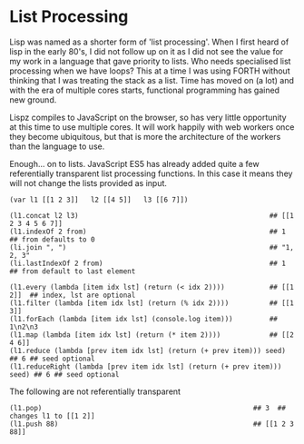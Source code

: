 # List Processing

Lisp was named as a shorter form of 'list processing'. When I first heard of lisp in the early 80's, I did not follow up on it as I did not see the value for my work in a language that gave priority to lists. Who needs specialised list processing when we have loops? This at a time I was using FORTH without thinking that I was treating the stack as a list. Time has moved on (a lot) and with the era of multiple cores starts, functional programming has gained new ground.

Lispz compiles to JavaScript on the browser, so has very little opportunity at this time to use multiple cores. It will work happily with web workers once they become ubiquitous, but that is more the architecture of the workers than the language to use.

Enough... on to lists. JavaScript ES5 has already added quite a few referentially transparent list processing functions. In this case it means they will not change the lists provided as input.

    (var l1 [[1 2 3]]   l2 [[4 5]]   l3 [[6 7]])
    
    (l1.concat l2 l3)                                               ## [[1 2 3 4 5 6 7]]
    (l1.indexOf 2 from)                                             ## 1  ## from defaults to 0
    (li.join ", ")                                                  ## "1, 2, 3"
    (li.lastIndexOf 2 from)                                         ## 1  ## from default to last element
    
    (l1.every (lambda [item idx lst] (return (< idx 2))))           ## [[1 2]]  ## index, lst are optional
    (l1.filter (lambda [item idx lst] (return (% idx 2))))          ## [[1 3]]
    (l1.forEach (lambda [item idx lst] (console.log item)))         ## 1\n2\n3
    (l1.map (lambda [item idx lst] (return (* item 2))))            ## [[2 4 6]]
    (l1.reduce (lambda [prev item idx lst] (return (+ prev item))) seed)      ## 6 ## seed optional
    (l1.reduceRight (lambda [prev item idx lst] (return (+ prev item))) seed) ## 6 ## seed optional
    
The following are not referentially transparent

    (l1.pop)                                                    ## 3  ## changes l1 to [[1 2]]
    (l1.push 88)                                                ## [[1 2 3 88]]
    
